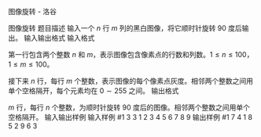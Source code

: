 



图像旋转 - 洛谷














图像旋转
题目描述
输入一个 $n$ 行 $m$ 列的黑白图像，将它顺时针旋转 $90$ 度后输出。
输入输出格式
输入格式

第一行包含两个整数 $n$ 和 $m$，表示图像包含像素点的行数和列数。$1 \le n \le 100$，$1 \le m \le 100$。

接下来 $n$ 行，每行 $m$ 个整数，表示图像的每个像素点灰度。相邻两个整数之间用单个空格隔开，每个元素均在 $0 \sim 255$ 之间。
输出格式

$m$ 行，每行 $n$ 个整数，为顺时针旋转 $90$ 度后的图像。相邻两个整数之间用单个空格隔开。
输入输出样例
输入样例 #1
3 3
1 2 3
4 5 6
7 8 9
输出样例 #1
7 4 1
8 5 2
9 6 3







